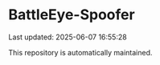 # BattleEye-Spoofer

Last updated: 2025-06-07 16:55:28

This repository is automatically maintained.
